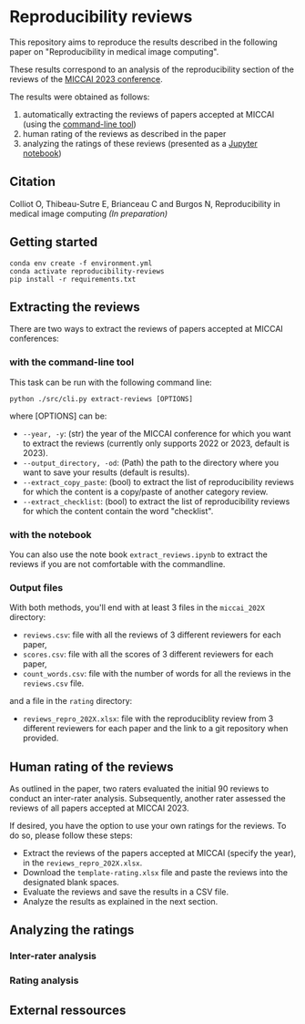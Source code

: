 # Reproducibility reviews

This repository aims to reproduce the results described in the following paper on "Reproducibility in medical image computing". 

These results correspond to an analysis of the reproducibility section of the reviews of the [MICCAI 2023 conference](https://conferences.miccai.org/2023/papers/).

The results were obtained as follows:
1. automatically extracting the reviews of papers accepted at MICCAI (using the [command-line tool](#Extracting-the-reviews))
2. human rating of the reviews as described in the paper
3. analyzing the ratings of these reviews (presented as a [Jupyter notebook](#Analyzing-the-ratings))

## Citation

Colliot O, Thibeau-Sutre E, Brianceau C and Burgos N, Reproducibility in medical image computing *(In preparation)*

## Getting started

```
conda env create -f environment.yml
conda activate reproducibility-reviews
pip install -r requirements.txt
```

## Extracting the reviews

There are two ways to extract the reviews of papers accepted at MICCAI conferences:

### with the command-line tool
This task can be run with the following command line:
```Text
python ./src/cli.py extract-reviews [OPTIONS]
```
where [OPTIONS] can be:

- `--year, -y`: (str) the year of the MICCAI conference for which you want to extract the reviews (currently only supports 2022 or 2023, default is 2023).
- `--output_directory, -od`: (Path) the path to the directory where you want to save your results (default is results). 
- `--extract_copy_paste`: (bool) to extract the list of reproducibility reviews for which the content is a copy/paste of another category review.
- `--extract_checklist`: (bool) to extract the list of reproducibility reviews for which the content contain the word "checklist".
 
### with the notebook 
You can also use the note book `extract_reviews.ipynb` to extract the reviews if you are not comfortable with the commandline.

### Output files

With both methods, you'll end with at least 3 files in the `miccai_202X` directory:
- `reviews.csv`: file with all the reviews of 3 different reviewers for each paper,
- `scores.csv`: file with all the scores of 3 different reviewers for each paper,
- `count_words.csv`: file with the number of words for all the reviews in the `reviews.csv` file.

and a file in the `rating` directory:
- `reviews_repro_202X.xlsx`: file with the reproduciblity review from 3 different reviewers for each paper and the link to a git repository when provided. 


## Human rating of the reviews

As outlined in the paper, two raters evaluated the initial 90 reviews to conduct an inter-rater analysis. Subsequently, another rater assessed the reviews of all papers accepted at MICCAI 2023.

If desired, you have the option to use your own ratings for the reviews. To do so, please follow these steps:

- Extract the reviews of the papers accepted at MICCAI (specify the year), in the `reviews_repro_202X.xlsx`.
- Download the `template-rating.xlsx` file and paste the reviews into the designated blank spaces.
- Evaluate the reviews and save the results in a CSV file.
- Analyze the results as explained in the next section.

## Analyzing the ratings

### Inter-rater analysis

### Rating analysis

## External ressources




